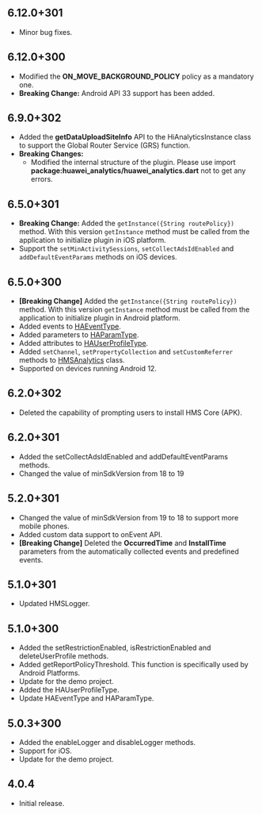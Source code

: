 ## 6.12.0+301

- Minor bug fixes.

## 6.12.0+300

- Modified the **ON_MOVE_BACKGROUND_POLICY** policy as a mandatory one.
- **Breaking Change:** Android API 33 support has been added.

## 6.9.0+302

- Added the **getDataUploadSiteInfo** API to the HiAnalyticsInstance class to support the Global Router Service (GRS) function.
- **Breaking Changes:**
  - Modified the internal structure of the plugin. Please use import **package:huawei_analytics/huawei_analytics.dart** not to get any errors.

## 6.5.0+301

- **Breaking Change:** Added the `getInstance({String routePolicy})` method. With this version `getInstance` method must be called from the application to initialize plugin in iOS platform.
- Support the `setMinActivitySessions`, `setCollectAdsIdEnabled` and `addDefaultEventParams` methods on iOS devices.

## 6.5.0+300

- **[Breaking Change]** Added the `getInstance({String routePolicy})` method. With this version `getInstance` method must be called from the application to initialize plugin in Android platform.
- Added events to [HAEventType](lib/src/constants/analytics_constants.dart).
- Added parameters to [HAParamType](lib/src/constants/analytics_constants.dart).
- Added attributes to [HAUserProfileType](lib/src/constants/analytics_constants.dart).
- Added `setChannel`, `setPropertyCollection` and `setCustomReferrer` methods to [HMSAnalytics](lib/src/hms_analytics.dart) class.
- Supported on devices running Android 12.

## 6.2.0+302

- Deleted the capability of prompting users to install HMS Core (APK).

## 6.2.0+301

- Added the setCollectAdsIdEnabled and addDefaultEventParams methods.
- Changed the value of minSdkVersion from 18 to 19

## 5.2.0+301

- Changed the value of minSdkVersion from 19 to 18 to support more mobile phones.
- Added custom data support to onEvent API.
- **[Breaking Change]** Deleted the **OccurredTime** and **InstallTime** parameters from the automatically collected events and predefined events.

## 5.1.0+301

- Updated HMSLogger.

## 5.1.0+300

- Added the setRestrictionEnabled, isRestrictionEnabled and deleteUserProfile methods.
- Added getReportPolicyThreshold. This function is specifically used by Android Platforms.
- Update for the demo project.
- Added the HAUserProfileType.
- Update HAEventType and HAParamType.

## 5.0.3+300

- Added the enableLogger and disableLogger methods.
- Support for iOS.
- Update for the demo project.

## 4.0.4

- Initial release.
